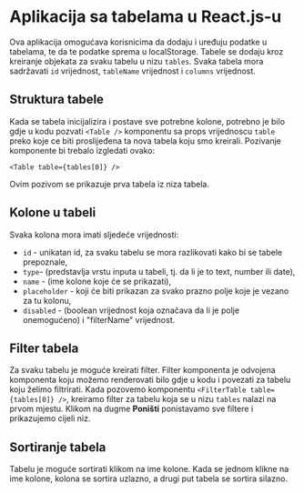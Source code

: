 # Aplikacija sa tabelama u React.js-u

Ova aplikacija omogućava korisnicima da dodaju i uređuju podatke u tabelama, te da te podatke sprema u localStorage. Tabele se dodaju kroz kreiranje objekata za svaku tabelu u nizu `tables`. Svaka tabela mora sadržavati `id` vrijednost, `tableName` vrijednost i `columns` vrijednost.

## Struktura tabele

Kada se tabela inicijalizira i postave sve potrebne kolone, potrebno je bilo gdje u kodu pozvati `<Table />` komponentu sa props vrijednoscu `table` preko koje ce biti proslijeđena ta nova tabela koju smo kreirali. Pozivanje komponente bi trebalo izgledati ovako:

`<Table table={tables[0]} />`

Ovim pozivom se prikazuje prva tabela iz niza tabela.

## Kolone u tabeli

Svaka kolona mora imati sljedeće vrijednosti:

- `id` - unikatan id, za svaku tabelu se mora razlikovati kako bi se tabele prepoznale,
- `type`- (predstavlja vrstu inputa u tabeli, tj. da li je to text, number ili date),
- `name` - (ime kolone koje će se prikazati),
- `placeholder` - koji će biti prikazan za svako prazno polje koje je vezano za tu kolonu,
- `disabled` - (boolean vrijednost koja označava da li je polje onemogućeno) i "filterName" vrijednost.

## Filter tabela

Za svaku tabelu je moguće kreirati filter. Filter komponenta je odvojena komponenta koju možemo renderovati bilo gdje u kodu i povezati za tabelu koju želimo filtrirati. Kada pozovemo komponentu `<FilterTable table={tables[0]} />`, kreiramo filter za tabelu koja se u nizu `tables` nalazi na prvom mjestu. Klikom na dugme **Poništi** ponistavamo sve filtere i prikazujemo cijeli niz.

## Sortiranje tabela

Tabelu je moguće sortirati klikom na ime kolone. Kada se jednom klikne na ime kolone, kolona se sortira uzlazno, a drugi put tabela se sortira silazno.
